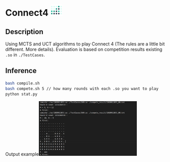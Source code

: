 # Connect4 <img src="https://github.com/RichardS0268/Connect4/blob/main/connect4.png" style="zoom:10%;" />

## Description

Using MCTS and UCT algorithms to play Connect 4 (The rules are a little bit different. More details). Evaluation is based on competition results existing `.so` in `./TestCases`.

## Inference

```sh
bash compile.sh
bash compete.sh 5 // how many rounds with each .so you want to play
python stat.py
```

Output example<img src="https://github.com/RichardS0268/Connect4/blob/main/output_example.png" alt="image-20220608235736404" style="zoom:30%;" />


